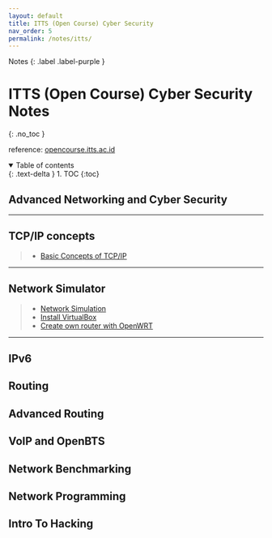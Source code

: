 ```yaml
---
layout: default
title: ITTS (Open Course) Cyber Security
nav_order: 5
permalink: /notes/itts/
---
```

Notes 
{: .label .label-purple }

# ITTS (Open Course) Cyber Security Notes
{: .no_toc }

reference: [opencourse.itts.ac.id](https://opencourse.itts.ac.id/)

<details open markdown="block">
  <summary>
    Table of contents
  </summary>
  {: .text-delta }
1. TOC
{:toc}
</details>

## Advanced Networking and Cyber Security

* * *

## TCP/IP concepts
> * [Basic Concepts of TCP/IP](/notes/network/tcpip)

* * *
## Network Simulator
> * [Network Simulation]()
> * [Install VirtualBox](/notes/linux/debian/virtualbox)
> * [Create own router with OpenWRT]()

* * *
## IPv6

## Routing

## Advanced Routing

## VoIP and OpenBTS

## Network Benchmarking

## Network Programming

## Intro To Hacking
